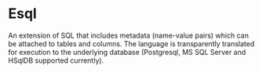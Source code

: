 # Esql
An extension of SQL that includes metadata (name-value pairs) which can be attached to tables and columns. The language
is transparently translated for execution to the underlying database (Postgresql, MS SQL Server and HSqlDB supported 
currently).

